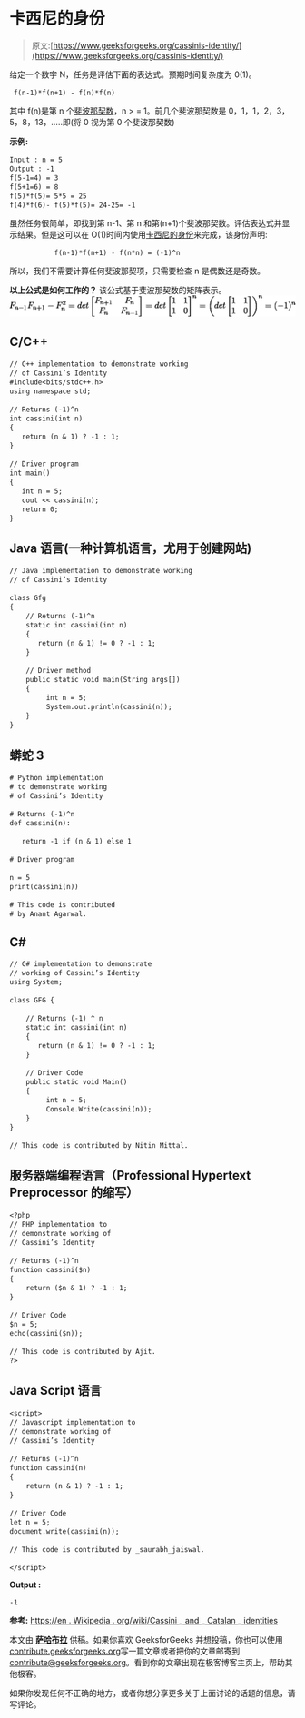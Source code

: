 # 卡西尼的身份

> 原文:[https://www.geeksforgeeks.org/cassinis-identity/](https://www.geeksforgeeks.org/cassinis-identity/)

给定一个数字 N，任务是评估下面的表达式。预期时间复杂度为 0(1)。

```
 f(n-1)*f(n+1) - f(n)*f(n)
```

其中 f(n)是第 n 个[斐波那契数](https://www.geeksforgeeks.org/program-for-nth-fibonacci-number/)，n > = 1。前几个斐波那契数是 0，1，1，2，3，5，8，13，…..即(将 0 视为第 0 个斐波那契数)

**示例:**

```
Input : n = 5
Output : -1
f(5-1=4) = 3
f(5+1=6) = 8
f(5)*f(5)= 5*5 = 25
f(4)*f(6)- f(5)*f(5)= 24-25= -1

```

虽然任务很简单，即找到第 n-1、第 n 和第(n+1)个斐波那契数。评估表达式并显示结果。但是这可以在 O(1)时间内使用[卡西尼的身份](https://en.wikipedia.org/wiki/Cassini_and_Catalan_identities)来完成，该身份声明:

```
           f(n-1)*f(n+1) - f(n*n) = (-1)^n 
```

所以，我们不需要计算任何斐波那契项，只需要检查 n 是偶数还是奇数。

**以上公式是如何工作的？**
该公式基于斐波那契数的矩阵表示。
[![fibo](img/ed483613733f06fb13e2d37e174c908c.png)](https://media.geeksforgeeks.org/wp-content/uploads/cassini-identity.png)

## C/C++

```
// C++ implementation to demonstrate working
// of Cassini’s Identity 
#include<bits/stdc++.h>
using namespace std;

// Returns (-1)^n
int cassini(int n)
{
   return (n & 1) ? -1 : 1;
} 

// Driver program
int main()
{  
   int n = 5;
   cout << cassini(n);
   return 0;
} 
```

## Java 语言(一种计算机语言，尤用于创建网站)

```
// Java implementation to demonstrate working
// of Cassini’s Identity 

class Gfg
{
    // Returns (-1)^n
    static int cassini(int n)
    {
       return (n & 1) != 0 ? -1 : 1;
    } 

    // Driver method
    public static void main(String args[])
    {
         int n = 5;
         System.out.println(cassini(n));
    }
}
```

## 蟒蛇 3

```
# Python implementation
# to demonstrate working
# of Cassini’s Identity 

# Returns (-1)^n
def cassini(n):

   return -1 if (n & 1) else 1

# Driver program

n = 5
print(cassini(n))

# This code is contributed
# by Anant Agarwal.
```

## C#

```
// C# implementation to demonstrate 
// working of Cassini’s Identity
using System;

class GFG {

    // Returns (-1) ^ n
    static int cassini(int n)
    {
       return (n & 1) != 0 ? -1 : 1;
    } 

    // Driver Code
    public static void Main()
    {
         int n = 5;
         Console.Write(cassini(n));
    }
}

// This code is contributed by Nitin Mittal.
```

## 服务器端编程语言（Professional Hypertext Preprocessor 的缩写）

```
<?php
// PHP implementation to 
// demonstrate working of 
// Cassini’s Identity 

// Returns (-1)^n
function cassini($n)
{
    return ($n & 1) ? -1 : 1;
} 

// Driver Code
$n = 5;
echo(cassini($n));

// This code is contributed by Ajit.
?>
```

## Java Script 语言

```
<script>
// Javascript implementation to 
// demonstrate working of 
// Cassini’s Identity 

// Returns (-1)^n 
function cassini(n) 
{ 
    return (n & 1) ? -1 : 1; 
} 

// Driver Code 
let n = 5; 
document.write(cassini(n)); 

// This code is contributed by _saurabh_jaiswal.

</script>
```

**Output :**

```
-1

```

**参考:**
[https://en . Wikipedia . org/wiki/Cassini _ and _ Catalan _ identities](https://en.wikipedia.org/wiki/Cassini_and_Catalan_identities)

本文由 **[萨哈布拉](https://www.facebook.com/sahil.chhabra.965)** 供稿。如果你喜欢 GeeksforGeeks 并想投稿，你也可以使用[contribute.geeksforgeeks.org](http://www.contribute.geeksforgeeks.org)写一篇文章或者把你的文章邮寄到 contribute@geeksforgeeks.org。看到你的文章出现在极客博客主页上，帮助其他极客。

如果你发现任何不正确的地方，或者你想分享更多关于上面讨论的话题的信息，请写评论。